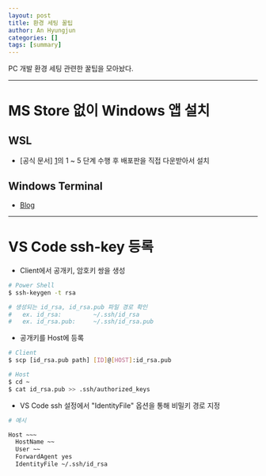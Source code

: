 ```yaml
---
layout: post
title: 환경 세팅 꿀팁
author: An Hyungjun
categories: []
tags: [summary]
---
```


PC 개발 환경 세팅 관련한 꿀팁을 모아놨다.

--------------------------------------------------------------------------------

# MS Store 없이 Windows 앱 설치

## WSL
- [공식 문서] [1]의 1 ~ 5 단계 수행 후 배포판을 직접 다운받아서 설치

[1]: https://docs.microsoft.com/ko-kr/windows/wsl/install-manual

## Windows Terminal
- [Blog](https://hackmd.io/@ss14/windows-terminal#)

--------------------------------------------------------------------------------

# VS Code ssh-key 등록

- Client에서 공개키, 암호키 쌍을 생성

```bash
# Power Shell
$ ssh-keygen -t rsa

# 생성되는 id_rsa, id_rsa.pub 파일 경로 확인
# 	ex. id_rsa: 		~/.ssh/id_rsa
# 	ex. id_rsa.pub: 	~/.ssh/id_rsa.pub
```

- 공개키를 Host에 등록
```bash
# Client
$ scp [id_rsa.pub path] [ID]@[HOST]:id_rsa.pub

# Host
$ cd ~
$ cat id_rsa.pub >> .ssh/authorized_keys
```

- VS Code ssh 설정에서 "IdentityFile" 옵션을 통해 비밀키 경로 지정
```bash
# 예시

Host ~~~
  HostName ~~
  User ~~
  ForwardAgent yes
  IdentityFile ~/.ssh/id_rsa
```



